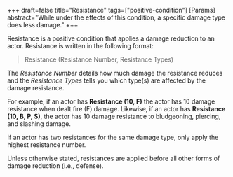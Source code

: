 +++
draft=false
title="Resistance"
tags=["positive-condition"]
[Params]
  abstract="While under the effects of this condition, a specific damage type does less damage."
+++

Resistance is a positive condition that applies a damage reduction to an actor. Resistance is written in the following format:

> Resistance (Resistance Number, Resistance Types)

The *Resistance Number* details how much damage the resistance reduces and the *Resistance Types* tells you which type(s) are affected by the damage resistance. 

For example, if an actor has **Resistance (10, F)** the actor has 10 damage resistance when dealt fire (F) damage. Likewise, if an actor has **Resistance (10, B, P, S)**, the actor has 10 damage resistance to bludgeoning, piercing, and slashing damage. 

If an actor has two resistances for the same damage type, only apply the highest resistance number.

Unless otherwise stated, resistances are applied before all other forms of damage reduction (i.e., defense).
